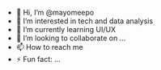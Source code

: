 - 👋 Hi, I’m @mayomeepo
- 👀 I’m interested in tech and data analysis 
- 🌱 I’m currently learning UI/UX
- 💞️ I’m looking to collaborate on ...
- 📫 How to reach me 
- ⚡ Fun fact: ...

<!---
mayomeepo/Oluwamayowa is a ✨ special ✨ repository because its `README.md` (this file) appears on your GitHub profile.
You can click the Preview link to take a look at your changes.
--->
